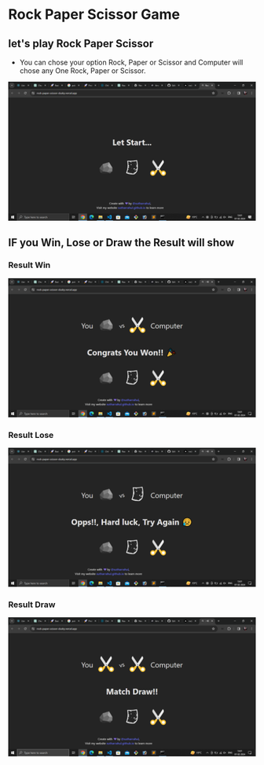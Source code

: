 # Rock Paper Scissor Game

## let's play Rock Paper Scissor <br>

- You can chose your option Rock, Paper or Scissor and Computer will chose any One Rock, Paper or Scissor.

![Home](./src/assets/game-start.png)

## IF you Win, Lose or Draw the Result will show

### Result Win

![Win](./src/assets/win.png)

### Result Lose

![Lose](./src/assets/lose.png)

### Result Draw

![Draw](./src/assets/draw.png)

